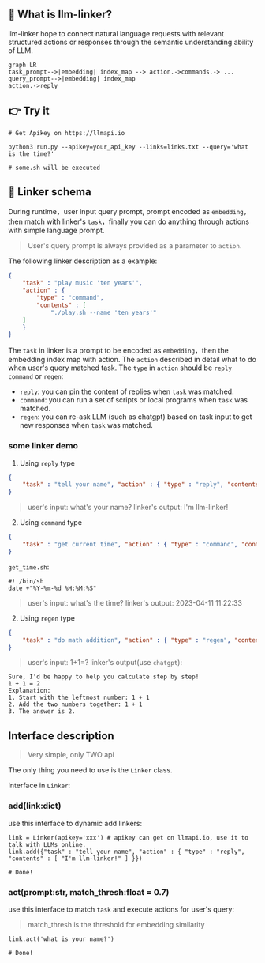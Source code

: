 ## :eyes: What is llm-linker?
llm-linker hope to connect natural language requests with relevant structured actions or responses through the semantic understanding ability of LLM.

```mermaid
graph LR
task_prompt-->|embedding| index_map --> action.->commands.-> ...
query_prompt-->|embedding| index_map 
action.->reply
```

## :point_right: Try it

```
# Get Apikey on https://llmapi.io

python3 run.py --apikey=your_api_key --links=links.txt --query='what is the time?'

# some.sh will be executed
```

## :art: Linker schema
During runtime，user input query prompt, prompt encoded as `embedding`，then match with linker's `task`，finally you can do anything through actions with simple language prompt.

> User's query prompt is always provided as a parameter to `action`.

The following linker description as a example:
```json
{
    "task" : "play music 'ten years'",
    "action" : {
        "type" : "command",
        "contents" : [
            "./play.sh --name 'ten years'"
	]
    }
}
```
The `task` in linker is a prompt to be encoded as `embedding`，then the embedding index map with action.
The `action` described in detail what to do when user's query matched task.
The `type` in `action` should be `reply` `command` or `regen`:
 - `reply`: you can pin the content of replies when `task` was matched.
 - `command`: you can run a set of scripts or local programs when `task` was matched.
 - `regen`: you can re-ask LLM (such as chatgpt) based on task input to get new responses when `task` was matched.

### some linker demo

1. Using `reply` type
```json
{
    "task" : "tell your name", "action" : { "type" : "reply", "contents" : [ "I'm llm-linker!" ] }
}
```
> user's input: what's your name?
> linker's output: I'm llm-linker!

2. Using `command` type
```json
{
    "task" : "get current time", "action" : { "type" : "command", "contents" : [ "./get_time.sh" ] }
}

```

`get_time.sh`:
```shell
#! /bin/sh
date +"%Y-%m-%d %H:%M:%S"
```

> user's input: what's the time?
> linker's output: 2023-04-11 11:22:33

2. Using `regen` type
```json
{
    "task" : "do math addition", "action" : { "type" : "regen", "contents" : [ "Calculate step by step:"] }
}

```

> user's input: 1+1=?
> linker's output(use `chatgpt`):
```
Sure, I'd be happy to help you calculate step by step!
1 + 1 = 2
Explanation:
1. Start with the leftmost number: 1 + 1
2. Add the two numbers together: 1 + 1
3. The answer is 2. 
```

## Interface description

> Very simple, only TWO api

The only thing you need to use is the `Linker` class.

Interface in `Linker`:

### add(link:dict)

use this interface to dynamic add linkers:

```
link = Linker(apikey='xxx') # apikey can get on llmapi.io, use it to talk with LLMs online.
link.add({"task" : "tell your name", "action" : { "type" : "reply", "contents" : [ "I'm llm-linker!" ] }})

# Done!
```

### act(prompt:str, match_thresh:float = 0.7)

use this interface to match `task` and execute actions for user's query:

> match_thresh is the threshold for embedding similarity

```
link.act('what is your name?')

# Done!
```




